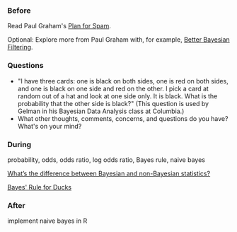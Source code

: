 ### Before

Read Paul Graham's [Plan for Spam](http://www.paulgraham.com/spam.html).

Optional: Explore more from Paul Graham with, for example, [Better Bayesian Filtering](http://www.paulgraham.com/better.html).


### Questions

 * "I have three cards: one is black on both sides, one is red on both sides, and one is black on one side and red on the other. I pick a card at random out of a hat and look at one side only. It is black. What is the probability that the other side is black?" (This question is used by Gelman in his Bayesian Data Analysis class at Columbia.)
 * What other thoughts, comments, concerns, and questions do you have? What's on your mind?


### During

probability, odds, odds ratio, log odds ratio, Bayes rule, naive bayes

[What’s the difference between Bayesian and non-Bayesian statistics?](http://planspace.org/2013/11/11/whats-the-difference-between-bayesian-and-non-bayesian-statistics/)

[Bayes' Rule for Ducks](http://planspace.org/2014/02/23/bayes-rule-for-ducks/)


### After

implement naive bayes in R
